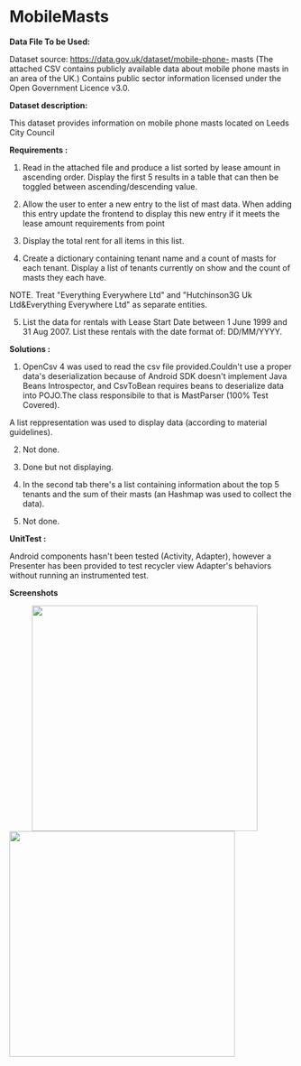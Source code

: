 # MobileMasts

<b>Data File To be Used:</b>

Dataset source: https://data.gov.uk/dataset/mobile-phone- masts
(The attached CSV contains publicly available data about mobile phone masts in an area of the UK.)
Contains public sector information licensed under the Open Government Licence v3.0.

<b>Dataset description:</b>

This dataset provides information on mobile phone masts located on Leeds City Council

<b>Requirements : </b>

1) Read in the attached file and produce a list sorted by lease amount in ascending order. Display the first 5
results in a table that can then be toggled between ascending/descending value.

2) Allow the user to enter a new entry to the list of mast data. When adding this entry update the frontend to
display this new entry if it meets the lease amount requirements from point

3) Display the total rent for all items in this list.

4) Create a dictionary containing tenant name and a count of masts for each tenant. Display a list of tenants
currently on show and the count of masts they each have.

NOTE. Treat &quot;Everything Everywhere Ltd&quot; and &quot;Hutchinson3G Uk Ltd&amp;Everything Everywhere Ltd&quot; as
separate entities.

5) List the data for rentals with Lease Start Date between 1 June 1999 and 31 Aug 2007.
List these rentals with the date format of: DD/MM/YYYY.

<b>Solutions : </b>

1) OpenCsv 4 was used to read the csv file provided.Couldn't use a proper data's deserialization because of Android SDK doesn't implement Java Beans Introspector, and CsvToBean requires beans to deserialize data into POJO.The class responsibile to that is MastParser (100% Test Covered).

  A list reppresentation was used to display data (according to material guidelines).

2) Not done.

3) Done but not displaying.

4) In the second tab there's a list containing information about the top 5 tenants and the sum of their masts (an Hashmap was used to collect the data).

5) Not done.


<b>UnitTest : </b>

Android components hasn't been tested (Activity, Adapter), however a Presenter has been provided to test recycler view Adapter's behaviors without running an instrumented test.

<b>Screenshots</b>

<p float="left">
  <img src="https://user-images.githubusercontent.com/13555265/36933554-5296ae34-1edb-11e8-8315-84b8c6d6d32c.png" width="400" hspace="40" />
  <img src="https://user-images.githubusercontent.com/13555265/36933555-52b1c2b4-1edb-11e8-987b-efb7a08302f3.png" width="400" />
</p>

